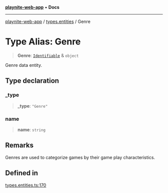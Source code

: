 [**playnite-web-app**](../../README.md) • **Docs**

***

[playnite-web-app](../../README.md) / [types.entities](../README.md) / Genre

# Type Alias: Genre

> **Genre**: [`Identifiable`](Identifiable.md) & `object`

Genre data entity.

## Type declaration

### \_type

> **\_type**: `"Genre"`

### name

> **name**: `string`

## Remarks

Genres are used to categorize games by their game play characteristics.

## Defined in

[types.entities.ts:170](https://github.com/andrew-codes/playnite-web/blob/7c6173fb10a422dfd51679fe232c8ad5b6334b6e/apps/playnite-web/src/server/data/types.entities.ts#L170)
